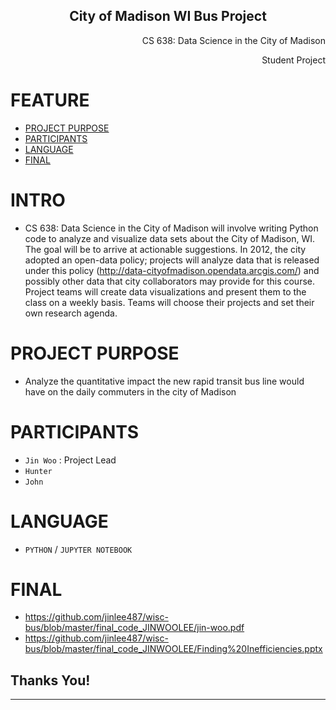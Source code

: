 <p align="center">
 <h2 align="center">City of Madison WI Bus Project</h2>
 <p align="right">CS 638: Data Science in the City of Madison</p>
  <p align="right">Student Project</p>

</p>
 
 
# FEATURE
- [PROJECT PURPOSE](#PROJECT-PURPOSE)
- [PARTICIPANTS](#PARTICIPANTS)
- [LANGUAGE](#LANGUAGE)
- [FINAL](#FINAL)


# INTRO

- CS 638: Data Science in the City of Madison will involve writing Python code to analyze and visualize data sets about the City of Madison, WI. The goal will be to arrive at actionable suggestions. In 2012, the city adopted an open-data policy; projects will analyze data that is released under this policy (http://data-cityofmadison.opendata.arcgis.com/) and possibly other data that city collaborators may provide for this course. Project teams will create data visualizations and present them to the class on a weekly basis. Teams will choose their projects and set their own research agenda. 


# PROJECT PURPOSE

- Analyze the quantitative impact the new rapid transit bus line would have on the daily commuters in the city of Madison


# PARTICIPANTS

- `Jin Woo` : Project Lead 
- `Hunter` 
- `John` 


# LANGUAGE
- `PYTHON` / `JUPYTER NOTEBOOK`


# FINAL 
- https://github.com/jinlee487/wisc-bus/blob/master/final_code_JINWOOLEE/jin-woo.pdf
- https://github.com/jinlee487/wisc-bus/blob/master/final_code_JINWOOLEE/Finding%20Inefficiencies.pptx





## Thanks You! 
---

